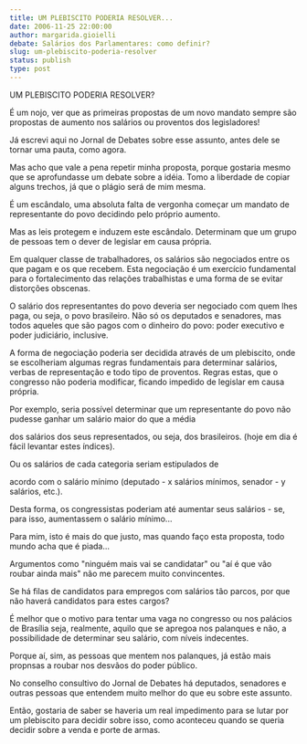 ```yaml
---
title: UM PLEBISCITO PODERIA RESOLVER...
date: 2006-11-25 22:00:00
author: margarida.gioielli
debate: Salários dos Parlamentares: como definir?
slug: um-plebiscito-poderia-resolver
status: publish 
type: post
---
```


UM PLEBISCITO PODERIA RESOLVER?  

  

  

  

É um nojo, ver que as primeiras propostas de um novo mandato sempre são propostas de aumento nos salários ou proventos dos legisladores!   

Já escrevi aqui no Jornal de Debates sobre esse assunto, antes dele se tornar uma pauta, como agora.  

Mas acho que vale a pena repetir minha proposta, porque gostaria mesmo que se aprofundasse um debate sobre a idéia. Tomo a liberdade de copiar alguns trechos, já que o plágio será de mim mesma.   

É um escândalo, uma absoluta falta de vergonha começar um mandato de representante do povo decidindo pelo próprio aumento.  

Mas as leis protegem e induzem este escândalo. Determinam que um grupo de pessoas tem o dever de legislar em causa própria.   

Em qualquer classe de trabalhadores, os salários são negociados entre os que pagam e os que recebem. Esta negociação é um exercício fundamental para o fortalecimento das relações trabalhistas e uma forma de se evitar distorções obscenas.  

O salário dos representantes do povo deveria ser negociado com quem lhes paga, ou seja, o povo brasileiro. Não só os deputados e senadores, mas todos aqueles que são pagos com o dinheiro do povo: poder executivo e poder judiciário, inclusive.   

A forma de negociação poderia ser decidida através de um plebiscito, onde se escolheriam algumas regras fundamentais para determinar salários, verbas de representação e todo tipo de proventos. Regras estas, que o congresso não poderia modificar, ficando impedido de legislar em causa própria.   

Por exemplo, seria possível determinar que um representante do povo não pudesse ganhar um salário maior do que a média   

dos salários dos seus representados, ou seja, dos brasileiros. (hoje em dia é fácil levantar estes índices).   

Ou os salários de cada categoria seriam estipulados de   

acordo com o salário mínimo (deputado - x salários mínimos, senador - y salários, etc.).   

Desta forma, os congressistas poderiam até aumentar seus salários - se, para isso, aumentassem o salário mínimo...   

Para mim, isto é mais do que justo, mas quando faço esta proposta, todo mundo acha que é piada...  

Argumentos como "ninguém mais vai se candidatar" ou "aí é que vão roubar ainda mais" não me parecem muito convincentes.   

Se há filas de candidatos para empregos com salários tão parcos, por que não haverá candidatos para estes cargos?   

É melhor que o motivo para tentar uma vaga no congresso ou nos palácios de Brasília seja, realmente, aquilo que se apregoa nos palanques e não, a possibilidade de determinar seu salário, com níveis indecentes.  

Porque aí, sim, as pessoas que mentem nos palanques, já estão mais propnsas a roubar nos desvãos do poder público.  

  

No conselho consultivo do Jornal de Debates há deputados, senadores e outras pessoas que entendem muito melhor do que eu sobre este assunto.  

Então, gostaria de saber se haveria um real impedimento para se lutar por um plebiscito para decidir sobre isso, como aconteceu quando se queria decidir sobre a venda e porte de armas.
